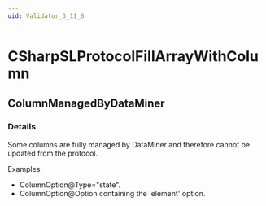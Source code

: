 ```yaml
---
uid: Validator_3_11_6
---
```


# CSharpSLProtocolFillArrayWithColumn

## ColumnManagedByDataMiner

<!-- Description, Properties, ... sections are auto-generated. -->
<!-- REPLACE ME AUTO-GENERATION -->

### Details

Some columns are fully managed by DataMiner and therefore cannot be updated from the protocol.

Examples:
- ColumnOption@Type="state".
- ColumnOption@Option containing the 'element' option.

<!-- Uncomment to add example code -->
<!--### Example code-->
